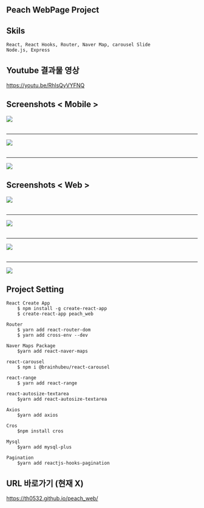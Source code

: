 ## Peach WebPage Project

## Skils
    React, React Hooks, Router, Naver Map, carousel Slide
    Node.js, Express


## Youtube 결과물 영상
<https://youtu.be/RhlsQyVYFNQ> 

Screenshots < Mobile >
-------------
<div>
  <img src="https://user-images.githubusercontent.com/49905817/90516062-75767000-e19e-11ea-99ed-c0ee1c1a1291.png"><br><br>
  <hr></hr>	
  <img src="https://user-images.githubusercontent.com/49905817/90516064-77d8ca00-e19e-11ea-8864-1192b1559acc.png"><br><br>
  <hr></hr>
  <img src="https://user-images.githubusercontent.com/49905817/90516070-78716080-e19e-11ea-91b7-d5bf007dbd59.png">
</div>

Screenshots < Web >
-------------
<div>
  <img src="https://user-images.githubusercontent.com/49905817/90513088-1b73ab80-e19a-11ea-8d82-09edf74385c7.png"><br><br>
	<hr></hr>
  <img src="https://user-images.githubusercontent.com/49905817/90513432-9dfc6b00-e19a-11ea-8fa1-7fbc2b3ae463.png"><br><br>
  <hr></hr>
  <img src="https://user-images.githubusercontent.com/49905817/90513438-a05ec500-e19a-11ea-9116-914cb720e1ca.png"><br><br>
  <hr></hr>
  <img src="https://user-images.githubusercontent.com/49905817/90514129-b751e700-e19b-11ea-8854-3db71c800c2f.png">
</div>

## Project Setting 
	React Create App
		$ npm install -g create-react-app
		$ create-react-app peach_web

	Router 
		$ yarn add react-router-dom
		$ yarn add cross-env --dev

	Naver Maps Package
		$yarn add react-naver-maps

	react-carousel
		$ npm i @brainhubeu/react-carousel

	react-range
		$ yarn add react-range

	react-autosize-textarea
		$yarn add react-autosize-textarea
		
	Axios
		$yarn add axios

	Cros
		$npm install cros
		
	Mysql
		$yarn add mysql-plus

	Pagination
		$yarn add reactjs-hooks-pagination

## URL 바로가기 (현재 X)
<https://th0532.github.io/peach_web/>

